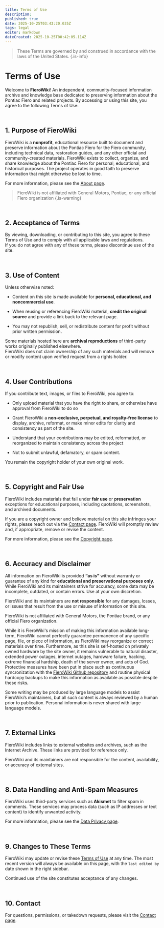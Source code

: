 ```yaml
---
title: Terms of Use
description: 
published: true
date: 2025-10-25T03:43:20.035Z
tags: legal
editor: markdown
dateCreated: 2025-10-25T00:42:05.114Z
---
```


> These Terms are governed by and construed in accordance with the laws of the United States.
{.is-info}

# Terms of Use

Welcome to **FieroWiki**! An independent, community-focused information archive and knowledge base dedicated to preserving information about the Pontiac Fiero and related projects. By accessing or using this site, you agree to the following Terms of Use.

<br>

## 1. Purpose of FieroWiki

FieroWiki is a **nonprofit**, educational resource built to document and preserve information about the Pontiac Fiero for the Fiero community, including technical data, restoration guides, and any other official and community-created materials. FieroWiki exists to collect, organize, and share knowledge about the Pontiac Fiero for personal, educational, and historical purposes. The project operates in good faith to preserve information that might otherwise be lost to time.

For more information, please see the [About page](/about).

> FieroWiki is not affiliated with General Motors, Pontiac, or any official Fiero organization
{.is-warning}

<br>

## 2. Acceptance of Terms

By viewing, downloading, or contributing to this site, you agree to these Terms of Use and to comply with all applicable laws and regulations.  
If you do not agree with any of these terms, please discontinue use of the site.

<br>

## 3. Use of Content

Unless otherwise noted:

- Content on this site is made available for **personal, educational, and noncommercial use**.

- When reusing or referencing FieroWiki material, **credit the original source** and provide a link back to the relevant page.

- You may not republish, sell, or redistribute content for profit without prior written permission.

Some materials hosted here are **archival reproductions** of third-party works originally published elsewhere.  
FieroWiki does not claim ownership of any such materials and will remove or modify content upon verified request from a rights holder.

<br>

## 4. User Contributions

If you contribute text, images, or files to FieroWiki, you agree to:

- Only upload material that you have the right to share, or otherwise have approval from FieroWiki to do so  
- Grant FieroWiki a **non-exclusive, perpetual, and royalty-free license** to display, archive, reformat, or make minor edits for clarity and consistency as part of the site.

- Understand that your contributions may be edited, reformatted, or reorganized to maintain consistency across the project

- Not to submit unlawful, defamatory, or spam content.

You remain the copyright holder of your own original work.

<br>

## 5. Copyright and Fair Use

FieroWiki includes materials that fall under **fair use** or **preservation** exceptions for educational purposes, including quotations, screenshots, and archived documents.

If you are a copyright owner and believe material on this site infringes your rights, please reach out via the [Contact page](/contact). FieroWiki will promptly review and, if appropriate, remove or revise the content.

For more information, please see the [Copyright page](/copyright).

<br>

## 6. Accuracy and Disclaimer

All information on FieroWiki is provided **“as is”** without warranty or guarantee of any kind for **educational and preservational purposes only**.  
While FieroWiki and its maintainers strive for accuracy, some data may be incomplete, outdated, or contain errors. Use at your own discretion.

FieroWiki and its maintainers are **not responsible** for any damages, losses, or issues that result from the use or misuse of information on this site. 

FieroWiki is not affiliated with General Motors, the Pontiac brand, or any official Fiero organization.

While it is FieroWiki's mission of making this information available long-term, FieroWiki cannot perfectly guarantee permanence of any specific page, file, or piece of information, as FieroWiki may reorganize or correct materials over time. Furthermore, as this site is self-hosted on privately owned hardware by the site owner, it remains vulnerable to natural disaster, extended power outages, internet outages, hardware failure, hacking, extreme financial hardship, death of the server owner, and acts of God. Protective measures have been put in place such as continuous syncronization with the [FieroWiki Github repository](https://github.com/sammothxc/fierowiki) and routine physical hardcopy backups to make this information as available as possible despite these risks.

Some writing may be produced by large language models to assist FieroWiki’s maintainers, but all such content is always reviewed by a human prior to publication. Personal information is never shared with large language models.

<br>

## 7. External Links

FieroWiki includes links to external websites and archives, such as the Internet Archive. These links are provided for reference only.

FieroWiki and its maintainers are not responsible for the content, availability, or accuracy of external sites.

<br>

## 8. Data Handling and Anti-Spam Measures

FieroWiki uses third-party services such as **Akismet** to filter spam in comments. These services may process data (such as IP addresses or text content) to identify unwanted activity.

For more information, please see the [Data Privacy page](/data-privacy).

<br>

## 9. Changes to These Terms

FieroWiki may update or revise these [Terms of Use](/terms-of-use) at any time.
The most recent version will always be available on this page, with the `last edited by` date shown in the right sidebar.

Continued use of the site constitutes acceptance of any changes.

<br>

## 10. Contact

For questions, permissions, or takedown requests, please visit the [Contact page](/contact).